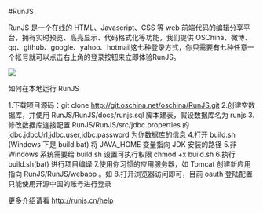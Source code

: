 #RunJS

RunJS 是一个在线的 HTML、Javascript、CSS 等 web 前端代码的编辑分享平台，拥有实时预览、高亮显示、代码格式化等功能，我们提供 OSChina、微博、qq、github、google、yahoo、hotmail这七种登录方式，你只需要有七种任意一个帐号就可以点击右上角的登录按钮来立即体验RunJS。

<img src='http://runjs.cn/img/help/create.png'/>

如何在本地运行 RunJS

 1.下载项目源码：git clone http://git.oschina.net/oschina/RunJS.git
 2.创建空数据库，并使用 RunJS/RunJS/docs/runjs.sql 脚本建表，假设数据库名为 runjs
 3.修改数据库连接配置 RunJS/RunJS/src/jdbc.properties 的 jdbc.jdbcUrl,jdbc.user,jdbc.password 为你数据库的信息
 4.打开 build.sh (Windows 下是 build.bat) 将 JAVA_HOME 变量指向 JDK 安装的路径
 5.非 Windows 系统需要给 build.sh 设置可执行权限 chmod +x build.sh
 6.执行 build.sh(bat) 进行项目编译
 7.使用你习惯的应用服务器，如 Tomcat 创建新应用指向 RunJS/RunJS/webapp 。如 <Context path="" docBase="/Users/winterlau/workdir/RunJS/RunJS/webapp"/>
 8.打开浏览器访问即可，目前 oauth 登陆配置只能使用开源中国的账号进行登录

更多介绍请看 <a href="http://runjs.cn/help" target="_blank">http://runjs.cn/help</a>